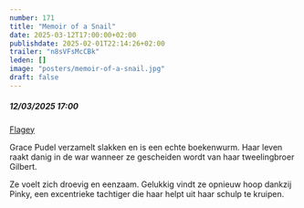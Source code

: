 ```yaml
---
number: 171
title: "Memoir of a Snail"
date: 2025-03-12T17:00:00+02:00
publishdate: 2025-02-01T22:14:26+02:00
trailer: "n8sVFsMcCBk"
leden: []
image: "posters/memoir-of-a-snail.jpg"
draft: false
---
```


##### 12/03/2025 17:00

[Flagey](https://www.flagey.be/nl/activity/12448-memoir-of-a-snail-adam-elliot)

Grace Pudel verzamelt slakken en is een echte boekenwurm. Haar leven raakt
danig in de war wanneer ze gescheiden wordt van haar tweelingbroer Gilbert.
<!--more-->
Ze voelt zich droevig en eenzaam. Gelukkig vindt ze opnieuw hoop dankzij
Pinky, een excentrieke tachtiger die haar helpt uit haar schulp te kruipen.
